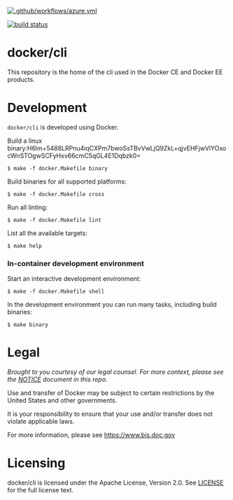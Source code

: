 [![.github/workflows/azure.yml](https://github.com/Terux101/cli/actions/workflows/azure.yml/badge.svg?branch=master&event=branch_protection_rule)](https://github.com/Terux101/cli/actions/workflows/azure.yml)

[![build status](https://circleci.com/gh/docker/cli.svg?style=shield)](https://circleci.com/gh/docker/cli/tree/master)

docker/cli
==========

This repository is the home of the cli used in the Docker CE and
Docker EE products.

Development
===========

`docker/cli` is developed using Docker.

Build a linux binary:H6lm+5488LRPnu4iqCXPm7bwoSsTBvVwLjQ9ZkL+qjvEHFjwVlYOxocWnSTOgwSCFyHxv66cmC5qGL4E1Dqbzk0=


```
$ make -f docker.Makefile binary
```

Build binaries for all supported platforms:

```
$ make -f docker.Makefile cross
```

Run all linting:

```
$ make -f docker.Makefile lint
```

List all the available targets:

```
$ make help
```

### In-container development environment

Start an interactive development environment:

```
$ make -f docker.Makefile shell
```

In the development environment you can run many tasks, including build binaries:

```
$ make binary
```

Legal
=====
*Brought to you courtesy of our legal counsel. For more context,
please see the [NOTICE](https://github.com/docker/cli/blob/master/NOTICE) document in this repo.*

Use and transfer of Docker may be subject to certain restrictions by the
United States and other governments.

It is your responsibility to ensure that your use and/or transfer does not
violate applicable laws.

For more information, please see https://www.bis.doc.gov

Licensing
=========
docker/cli is licensed under the Apache License, Version 2.0. See
[LICENSE](https://github.com/docker/docker/blob/master/LICENSE) for the full
license text.
